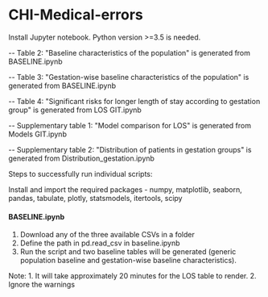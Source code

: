 # CHI-Medical-errors
Install Jupyter notebook. Python version >=3.5 is needed.


-- Table 2: "Baseline characteristics of the population" is generated from BASELINE.ipynb

-- Table 3: "Gestation-wise baseline characteristics of the population" is generated from BASELINE.ipynb

-- Table 4: "Significant risks for longer length of stay according to gestation group" is generated from LOS GIT.ipynb

-- Supplementary table 1: "Model comparison for LOS" is generated from Models GIT.ipynb

-- Supplementary table 2: "Distribution of patients in gestation groups" is generated from Distribution_gestation.ipynb

Steps to successfully run individual scripts:

Install and import the required packages - numpy, matplotlib, seaborn, pandas, tabulate, plotly, statsmodels, itertools, scipy

#### BASELINE.ipynb ####
1. Download any of the three available CSVs in a folder
2. Define the path in pd.read_csv in baseline.ipynb
3. Run the script and two baseline tables will be generated (generic population baseline and gestation-wise baseline characteristics).

Note: 1. It will take approximately 20 minutes for the LOS table to render.
      2. Ignore the warnings

